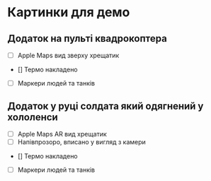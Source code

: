 # Картинки для демо

## Додаток на пульті квадрокоптера

- [ ] Apple Maps вид зверху хрещатик
- [] Термо накладено
- [ ] Маркери людей та танків

## Додаток у руці солдата який одягнений у хололенси


- [ ] Apple Maps AR вид хрещатик
- [ ] Напівпрозоро, вписано у вигляд з камери
- [] Термо накладено
- [ ] Маркери людей та танків
